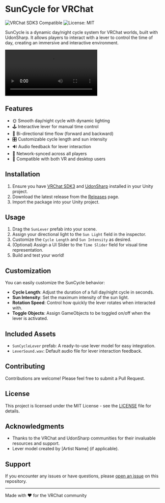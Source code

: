 # SunCycle for VRChat

![VRChat SDK3 Compatible](https://img.shields.io/badge/VRChat%20SDK3-Compatible-brightgreen)
![License: MIT](https://img.shields.io/badge/License-MIT-yellow.svg)

SunCycle is a dynamic day/night cycle system for VRChat worlds, built with UdonSharp. It allows players to interact with a lever to control the time of day, creating an immersive and interactive environment.

![SunCycle Demo](Example.mp4)

## Features

- 🌞 Smooth day/night cycle with dynamic lighting
- 🕹️ Interactive lever for manual time control
- 🔄 Bi-directional time flow (forward and backward)
- 🎛️ Customizable cycle length and sun intensity
- 🔊 Audio feedback for lever interaction
- 🔄 Network-synced across all players
- 📱 Compatible with both VR and desktop users

## Installation

1. Ensure you have [VRChat SDK3](https://vrchat.com/home/download) and [UdonSharp](https://github.com/vrchat-community/UdonSharp) installed in your Unity project.
2. Download the latest release from the [Releases](https://github.com/yourusername/SunCycle/releases) page.
3. Import the package into your Unity project.

## Usage

1. Drag the `SunLever` prefab into your scene.
2. Assign your directional light to the `Sun Light` field in the inspector.
3. Customize the `Cycle Length` and `Sun Intensity` as desired.
4. (Optional) Assign a UI Slider to the `Time Slider` field for visual time representation.
5. Build and test your world!

## Customization

You can easily customize the SunCycle behavior:

- **Cycle Length**: Adjust the duration of a full day/night cycle in seconds.
- **Sun Intensity**: Set the maximum intensity of the sun light.
- **Rotation Speed**: Control how quickly the lever rotates when interacted with.
- **Toggle Objects**: Assign GameObjects to be toggled on/off when the lever is activated.

## Included Assets

- `SunCycleLever` prefab: A ready-to-use lever model for easy integration.
- `LeverSound.wav`: Default audio file for lever interaction feedback.

## Contributing

Contributions are welcome! Please feel free to submit a Pull Request.

## License

This project is licensed under the MIT License - see the [LICENSE](LICENSE) file for details.

## Acknowledgments

- Thanks to the VRChat and UdonSharp communities for their invaluable resources and support.
- Lever model created by [Artist Name] (if applicable).

## Support

If you encounter any issues or have questions, please [open an issue](https://github.com/yourusername/SunCycle/issues) on this repository.

---

Made with ❤️ for the VRChat community
